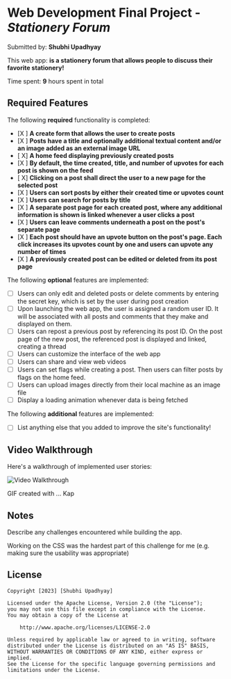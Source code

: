 # Web Development Final Project - *Stationery Forum*

Submitted by: **Shubhi Upadhyay**

This web app: **is a stationery forum that allows people to discuss their favorite stationery!**

Time spent: **9** hours spent in total

## Required Features

The following **required** functionality is completed:

- [X ] **A create form that allows the user to create posts**
- [X ] **Posts have a title and optionally additional textual content and/or an image added as an external image URL**
- [ X] **A home feed displaying previously created posts**
- [X ] **By default, the time created, title, and number of upvotes for each post is shown on the feed**
- [ X] **Clicking on a post shall direct the user to a new page for the selected post**
- [X ] **Users can sort posts by either their created time or upvotes count**
- [X ] **Users can search for posts by title**
- [X ] **A separate post page for each created post, where any additional information is shown is linked whenever a user clicks a post**
- [X ] **Users can leave comments underneath a post on the post's separate page**
- [X ] **Each post should have an upvote button on the post's page. Each click increases its upvotes count by one and users can upvote any number of times**
- [X ] **A previously created post can be edited or deleted from its post page**

The following **optional** features are implemented:

- [ ] Users can only edit and deleted posts or delete comments by entering the secret key, which is set by the user during post creation
- [ ] Upon launching the web app, the user is assigned a random user ID. It will be associated with all posts and comments that they make and displayed on them.
- [ ] Users can repost a previous post by referencing its post ID. On the post page of the new post, the referenced post is displayed and linked, creating a thread
- [ ] Users can customize the interface of the web app
- [ ] Users can share and view web videos
- [ ] Users can set flags while creating a post. Then users can filter posts by flags on the home feed.
- [ ] Users can upload images directly from their local machine as an image file
- [ ] Display a loading animation whenever data is being fetched

The following **additional** features are implemented:

* [ ] List anything else that you added to improve the site's functionality!

## Video Walkthrough

Here's a walkthrough of implemented user stories:

<img src='Kapture 2023-11-18 at 13.37.10.gif' width='' alt='Video Walkthrough' />

<!-- Replace this with whatever GIF tool you used! -->
GIF created with ...  Kap
<!-- Recommended tools:
[Kap](https://getkap.co/) for macOS
[ScreenToGif](https://www.screentogif.com/) for Windows
[peek](https://github.com/phw/peek) for Linux. -->

## Notes

Describe any challenges encountered while building the app.

Working on the CSS was the hardest part of this challenge for me (e.g. making sure the usability was appropriate)

## License

    Copyright [2023] [Shubhi Upadhyay]

    Licensed under the Apache License, Version 2.0 (the "License");
    you may not use this file except in compliance with the License.
    You may obtain a copy of the License at

        http://www.apache.org/licenses/LICENSE-2.0

    Unless required by applicable law or agreed to in writing, software
    distributed under the License is distributed on an "AS IS" BASIS,
    WITHOUT WARRANTIES OR CONDITIONS OF ANY KIND, either express or implied.
    See the License for the specific language governing permissions and
    limitations under the License.
